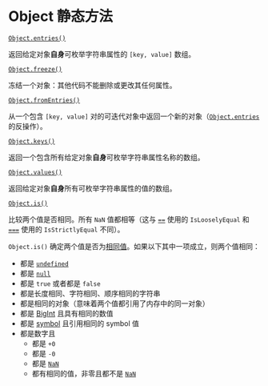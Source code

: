 # Object 静态方法

[`Object.entries()`](https://developer.mozilla.org/zh-CN/docs/Web/JavaScript/Reference/Global_Objects/Object/entries)

返回给定对象**自身**可枚举字符串属性的 `[key, value]` 数组。

[`Object.freeze()`](https://developer.mozilla.org/zh-CN/docs/Web/JavaScript/Reference/Global_Objects/Object/freeze)

冻结一个对象：其他代码不能删除或更改其任何属性。

[`Object.fromEntries()`](https://developer.mozilla.org/zh-CN/docs/Web/JavaScript/Reference/Global_Objects/Object/fromEntries)

从一个包含 `[key, value]` 对的可迭代对象中返回一个新的对象（[`Object.entries`](https://developer.mozilla.org/zh-CN/docs/Web/JavaScript/Reference/Global_Objects/Object/entries) 的反操作）。

[`Object.keys()`](https://developer.mozilla.org/zh-CN/docs/Web/JavaScript/Reference/Global_Objects/Object/keys)

返回一个包含所有给定对象**自身**可枚举字符串属性名称的数组。

[`Object.values()`](https://developer.mozilla.org/zh-CN/docs/Web/JavaScript/Reference/Global_Objects/Object/values)

返回给定对象**自身**所有可枚举字符串属性的值的数组。

[`Object.is()`](https://developer.mozilla.org/zh-CN/docs/Web/JavaScript/Reference/Global_Objects/Object/is)

比较两个值是否相同。所有 `NaN` 值都相等（这与 [`==`](https://developer.mozilla.org/zh-CN/docs/Web/JavaScript/Reference/Operators/Equality) 使用的 `IsLooselyEqual` 和 [`===`](https://developer.mozilla.org/zh-CN/docs/Web/JavaScript/Reference/Operators/Strict_equality) 使用的 `IsStrictlyEqual` 不同）。

`Object.is()` 确定两个值是否为[相同值](https://developer.mozilla.org/zh-CN/docs/Web/JavaScript/Equality_comparisons_and_sameness#使用_object.is_进行同值相等比较)。如果以下其中一项成立，则两个值相同：

- 都是 [`undefined`](https://developer.mozilla.org/zh-CN/docs/Web/JavaScript/Reference/Global_Objects/undefined)
- 都是 [`null`](https://developer.mozilla.org/zh-CN/docs/Web/JavaScript/Reference/Operators/null)
- 都是 `true` 或者都是 `false`
- 都是长度相同、字符相同、顺序相同的字符串
- 都是相同的对象（意味着两个值都引用了内存中的同一对象）
- 都是 [BigInt](https://developer.mozilla.org/zh-CN/docs/Web/JavaScript/Reference/Global_Objects/BigInt) 且具有相同的数值
- 都是 [symbol](https://developer.mozilla.org/zh-CN/docs/Web/JavaScript/Reference/Global_Objects/Symbol) 且引用相同的 symbol 值
- 都是数字且
  - 都是 `+0`
  - 都是 `-0`
  - 都是 [`NaN`](https://developer.mozilla.org/zh-CN/docs/Web/JavaScript/Reference/Global_Objects/NaN)
  - 都有相同的值，非零且都不是 [`NaN`](https://developer.mozilla.org/zh-CN/docs/Web/JavaScript/Reference/Global_Objects/NaN)